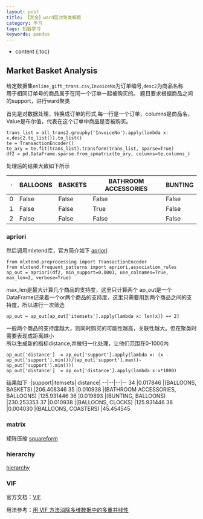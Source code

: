 ```yaml
---
layout: post
title: 【赏金】ward层次聚类解题
category: 学习
tags: 机器学习
keywords: pandas
---
```

* content
{:toc}

## Market Basket Analysis
给定数据集`online_gift_trans.csv`,`InvoiceNo`为订单编号,`desc2`为商品名称  
用于相同订单号的商品属于在同一个订单一起被购买的。
题目要求根据商品之间的support，进行ward聚类  


首先是对数据处理，转换成订单的形式,每一行是一个订单，columns是商品名，Value是布尔值，代表在这个订单中商品是否被购买。
```
trans_list = all_trans2.groupby('InvoiceNo').apply(lambda x: x.desc2.to_list()).to_list()
te = TransactionEncoder()
te_ary = te.fit(trans_list).transform(trans_list, sparse=True)
df2 = pd.DataFrame.sparse.from_spmatrix(te_ary, columns=te.columns_)
```
处理后的结果大致如下所示

·|BALLOONS|BASKETS|BATHROOM ACCESSORIES|BUNTING
--|--|--|--|--
0|False|False|False|False
1|False|False|True|False
2|False|False|False|False


### apriori
然后调用mlxtend库，官方简介如下
[apriori](http://rasbt.github.io/mlxtend/user_guide/frequent_patterns/apriori/)    


```
from mlxtend.preprocessing import TransactionEncoder
from mlxtend.frequent_patterns import apriori,association_rules
ap_out = apriori(df2, min_support=0.0001, use_colnames=True, max_len=2, verbose=True)
```
max_len是最大计算几个商品的支持度，这里只计算两个
ap_out是一个DataFrame记录着一个or两个商品的支持度，这里只需要用到两个商品之间的支持度，所以进行一次筛选
```
ap_out = ap_out[ap_out['itemsets'].apply(lambda x: len(x)) == 2]
```
一般两个商品的支持度越大，则同时购买的可能性越高，关联性越大。但在聚类时需要表现成距离越小  
所以生成新的指标distance,并做归一化处理，让他们范围在0-1000内
```
ap_out['distance']  = ap_out['support'].apply(lambda x: (x - ap_out['support'].min())/(ap_out['support'].max()-ap_out['support'].min()))
ap_out['distance']  = ap_out['distance'].apply(lambda x:x*1000)
```
结果如下
·|support|itemsets|	distance|
--|--|--|--
34	|0.017846	|(BALLOONS, BASKETS)	|206.408346
35	|0.010938	|(BATHROOM ACCESSORIES, BALLOONS)	|125.931446
36	|0.019893	|(BUNTING, BALLOONS)	|230.253353
37	|0.010938	|(BALLOONS, CLOCKS)	|125.931446
38	|0.004030	|(BALLOONS, COASTERS)	|45.454545


### matrix


矩阵压缩
[squareform](https://docs.scipy.org/doc/scipy/reference/generated/scipy.spatial.distance.squareform.html#scipy-spatial-distance-squareform)


### hierarchy

[hierarchy](https://docs.scipy.org/doc/scipy/reference/generated/scipy.cluster.hierarchy.linkage.html#scipy.cluster.hierarchy.linkage)









### VIF

官方文档：[VIF](https://www.statsmodels.org/stable/generated/statsmodels.stats.outliers_influence.variance_inflation_factor.html#statsmodels.stats.outliers_influence.variance_inflation_factor)

用法参考：[用 VIF 方法消除多维数据中的多重共线性](https://blog.csdn.net/BF02jgtRS00XKtCx/article/details/108877945)
